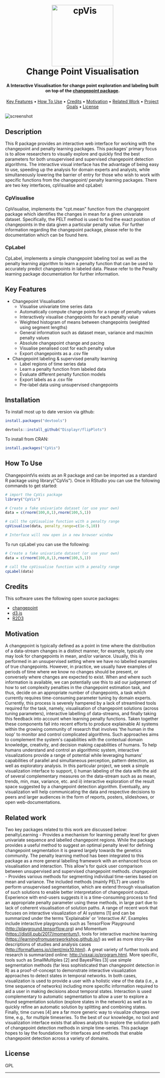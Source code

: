 <h1 align="center">
  <br>
  <img src="https://raw.githubusercontent.com/OllieFord/ChangepointVis/master/inst/images/cpvisLogo.png" alt="cpVis" width="200">
  <br>
  Change Point Visualisation
  <br>
</h1>

<h4 align="center">A Interactive Visualisation for change point exploration and labeling built on top of the <a href="https://github.com/rkillick/changepoint" target="_blank">changepoint package</a>.</h4>

<p align="center">
  <a href="#key-features">Key Features</a> •
  <a href="#how-to-use">How To Use</a> •
  <a href="#credits">Credits</a> •
  <a href="#motivation">Motivation</a> •
  <a href="#related-work">Related Work</a> •
  <a href="#project-goals">Project Goals</a> •
  <a href="#license">License</a>
</p>

![screenshot](https://raw.githubusercontent.com/OllieFord/ChangepointVis/master/inst/images/showcase.gif)

## Description 

This R package provides an interactive web interface for working with the changepoint and penalty learning packages. This packages' primary focus is to allow researchers to visually explore and quickly find the best parameters for both unsupervised and supervised changepoint detection algorithms. The interactive visual interface has the advantage of being easy to use, speeding up the analysis for domain experts and analysts, while simultaneously lowering the barrier of entry for those who wish to work with specific functions from the changepoint/ penalty learning packages. 
There are two key interfaces, cpVisualise and cpLabel:

### CpVisualise
CpVisualise, implements the "cpt.mean" function from the changepoint package which identifies the changes in mean for a given univariate dataset. Specifically, the PELT method is used to find the exact position of changepoints in the data given a particular penalty value. For further information regarding the changepoint package, please refer to the documentation which can be found here.

### CpLabel
CpLabel, implements a simple changepoint labeling tool as well as the penalty learning algorithm to learn a penalty function that can be used to accurately predict changepoints in labeled data. Please refer to the Penalty learning package documentation for further information.

## Key Features
  
* Changepoint Visualisation
  - Visualise univariate time series data
  - Automatically compute change points for a range of penalty values
  - Interactively visualise changepoints for each penalty value
  - Weighted histogram of means between changepoints (weighted using segment lengths)
  - General information such as dataset mean, variance and max/min penalty values
  - Absolute changepoint change and pacing
  - Visualise penalised cost for each penalty value
  - Export changepoints as a .csv file
* Changepoint labeling & supervised penalty learning
  - Label regions of time series data
  - Learn a penalty function from labeled data 
  - Evaluate different penalty function models 
  - Export labels as a .csv file
  - Pre-label data using unsupervised changepoints
  
## Installation
To install most up to date version via github:
```R
install.packages("devtools")

devtools::install_github("Displayr/flipPlots")
```
To install from CRAN:
```R 
install.packages("CpVis")
```

## How To Use
ChangepointVis exists as an R package and can be imported as a standard R package using library("CpVis"). Once in RStudio you can use the following commands to get started:

```R
# import the CpVis package
library("CpVis")

# Create a fake univariate dataset (or use your own)
data = c(rnorm(100,0,1),rnorm(100,5,1))

# call the cpVisualise function with a penalty range
cpVisualise(data, penalty_range=c(1e-5,10))

# Interface will now open in a new browser window
```
To run cpLabel you can use the following:

```R
# Create a fake univariate dataset (or use your own)
data = c(rnorm(100,0,1),rnorm(100,5,1))

# call the cpVisualise function with a penalty range
cpLabel(data)
```
## Credits

This software uses the following open source packages:

- [changepoint](https://github.com/rkillick/changepoint)
- [d3.js](https://d3js.org/)
- [R2D3](https://github.com/rstudio/r2d3)


## Motivation
A changepoint is typically defined as a point in time where the distribution of a data-stream changes in a distinct manner, for example, typically one may look for changepoints in mean, and/or variance. Usually, this is performed in an unsupervised setting where we have no labelled examples of true changepoints. However, in practice, we usually have examples of periods of time where we know no changes should be present, or conversely where changes are expected to exist. When and where such information is available, we can potentially use this to aid our judgement of how to set complexity penalties in the changepoint estimation task, and thus, decide on an appropriate number of changepoints, a task which currently requires time-consuming parameter tuning by domain experts. Currently, this process is severely hampered by a lack of streamlined tools required for the task, namely, visualisation of changepoint solutions (across tuning parameters), interactive labelling of data-streams, and finally taking this feedback into account when learning penalty functions.
Taken together these components fall into recent efforts to produce explainable AI systems within the growing community of research that involves 'the human in the loop' to monitor and control complicated algorithms. Such approaches aims to complement the system's capabilities with the contextual domain knowledge, creativity, and decision making capabilities of humans. To help humans understand and control an algorithmic system, interactive visualizations provide a range of potential while leveraging humans' capabilities of parallel and simultaneous perception, pattern detection, as well as exploratory analysis. In this particular project, we seek a simple visualization interface to support, i) human labeling of the data with the aid of several complementary measures on the data-stream such as as mean, trends, min, max, variance, etc. and ii) interactive exploration of the result space suggested by a changepoint detection algorithm. Eventually, any visualization will help communicating the data and respective decisions to peers and larger audiences in the form of reports, posters, slideshows, or open web-documentations.


## Related work
Two key packages related to this work are discussed below:
penaltyLearning - Provides a mechanism for learning penalty level for given univariate sequence and labelled changepoint regions. While the package provides a useful method to suggest an optimal penalty level for defining changepoint segmentation it is geared largely towards the genetics community.  The penalty learning method has been integrated to this package as a more general labelling framework with an enhanced focus on visualisation and interaction. This allow's for quick user comparison between unsupervised and supervised changepoint methods.
changepoint - Provides various methods for segmenting individual time-series based on mean and variance. The included methods (mainly PELT) are used to perform unsupervised segmentation, which are extend through visualisation of such solutions to enable better interpretation of changepoint output. Experience with end-users suggests it is a time-consuming process to find an appropriate penalty parameter using these methods, in large part due to lack of coherent visualisation of solution paths. 
A range of recent work that focuses on interactive visualization of AI systems [1] and can be summarized under the terms 'Explainable' or 'interactive AI'. Examples include interactive playgrounds such as TensorFlow Playground (http://playground.tensorflow.org) and Momentum (https://distill.pub/2017/momentum/), tools for interactive machine learning (https://learningfromusersworkshop.github.io/) as well as more story-like descriptions of studies and analysis cases (http://formafluens.io/client/mix10.html). A great variety of further tools and research is summarized online: http://visxai.io/program.html. More specific, tools such as SmallMultiples [2] and BayesPiles [3] use simple segmentation methods (far less sophisticated than changepoint detection in R) as a proof-of-concept to demonstrate interactive visualization approaches to detect states in temporal networks. In both cases, visualization is used to provide a user with a holistic view of the data (i.e., a time sequence of networks) including more specific information required to aid a user in making decisions about temporal states. Interaction is used complementary to automatic segmentation to allow a user to explore a found segmentation solution (explore states in the network) as well as to quickly refine an automatic solution by splitting and combining states. Finally, time curves [4] are a far more generic way to visualize changes over time, e.g., for multiple timeseries. To the best of our knowledge, no tool and visualization interface exists that allows analysts to explore the solution path of changepoint detection methods in simple time-series. This package hopes to lay the foundations for interfaces and methods that enable changepoint detection across a variety of domains.

## License

GPL

---

